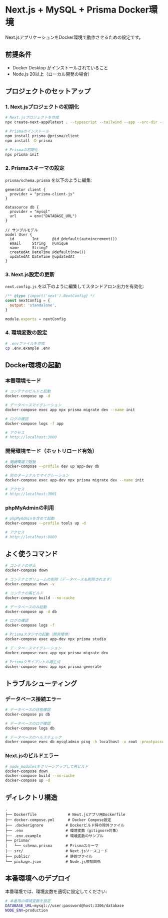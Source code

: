# Next.js + MySQL + Prisma Docker環境

Next.jsアプリケーションをDocker環境で動作させるための設定です。

## 前提条件

- Docker Desktop がインストールされていること
- Node.js 20以上（ローカル開発の場合）

## プロジェクトのセットアップ

### 1. Next.jsプロジェクトの初期化

```bash
# Next.jsプロジェクトを作成
npx create-next-app@latest . --typescript --tailwind --app --src-dir --import-alias "@/*"

# Prismaのインストール
npm install prisma @prisma/client
npm install -D prisma

# Prismaの初期化
npx prisma init
```

### 2. Prismaスキーマの設定

`prisma/schema.prisma` を以下のように編集:

```prisma
generator client {
  provider = "prisma-client-js"
}

datasource db {
  provider = "mysql"
  url      = env("DATABASE_URL")
}

// サンプルモデル
model User {
  id        Int      @id @default(autoincrement())
  email     String   @unique
  name      String?
  createdAt DateTime @default(now())
  updatedAt DateTime @updatedAt
}
```

### 3. Next.js設定の更新

`next.config.js` を以下のように編集してスタンドアロン出力を有効化:

```javascript
/** @type {import('next').NextConfig} */
const nextConfig = {
  output: 'standalone',
}

module.exports = nextConfig
```

### 4. 環境変数の設定

```bash
# .envファイルを作成
cp .env.example .env
```

## Docker環境の起動

### 本番環境モード

```bash
# コンテナのビルドと起動
docker-compose up -d

# データベースマイグレーション
docker-compose exec app npx prisma migrate dev --name init

# ログの確認
docker-compose logs -f app

# アクセス
# http://localhost:3000
```

### 開発環境モード（ホットリロード有効）

```bash
# 開発環境で起動
docker-compose --profile dev up app-dev db

# 別のターミナルでマイグレーション
docker-compose exec app-dev npx prisma migrate dev --name init

# アクセス
# http://localhost:3001
```

### phpMyAdminの利用

```bash
# phpMyAdminを含めて起動
docker-compose --profile tools up -d

# アクセス
# http://localhost:8080
```

## よく使うコマンド

```bash
# コンテナの停止
docker-compose down

# コンテナとボリュームの削除（データベースも削除されます）
docker-compose down -v

# コンテナの再ビルド
docker-compose build --no-cache

# データベースのみ起動
docker-compose up -d db

# ログの確認
docker-compose logs -f

# Prismaスタジオの起動（開発環境）
docker-compose exec app-dev npx prisma studio

# データベースマイグレーション
docker-compose exec app npx prisma migrate dev

# Prismaクライアントの再生成
docker-compose exec app npx prisma generate
```

## トラブルシューティング

### データベース接続エラー

```bash
# データベースの状態確認
docker-compose ps db

# データベースのログ確認
docker-compose logs db

# データベースのヘルスチェック
docker-compose exec db mysqladmin ping -h localhost -u root -prootpassword
```

### Next.jsのビルドエラー

```bash
# node_modulesをクリーンアップして再ビルド
docker-compose down
docker-compose build --no-cache
docker-compose up -d
```

## ディレクトリ構造

```
.
├── Dockerfile              # Next.jsアプリ用Dockerfile
├── docker-compose.yml      # Docker Compose設定
├── .dockerignore          # Dockerビルド時の除外ファイル
├── .env                   # 環境変数（gitignore対象）
├── .env.example           # 環境変数のサンプル
├── prisma/
│   └── schema.prisma      # Prismaスキーマ
├── src/                   # Next.jsソースコード
├── public/                # 静的ファイル
└── package.json           # Node.js依存関係
```

## 本番環境へのデプロイ

本番環境では、環境変数を適切に設定してください:

```bash
# 本番用の環境変数を設定
DATABASE_URL=mysql://user:password@host:3306/database
NODE_ENV=production
```
